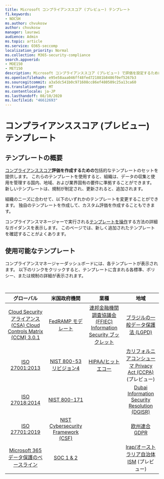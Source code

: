 ```yaml
---
title: Microsoft コンプライアンススコア (プレビュー) テンプレート
f1.keywords:
- NOCSH
ms.author: chvukosw
author: chvukosw
manager: laurawi
audience: Admin
ms.topic: article
ms.service: O365-seccomp
localization_priority: Normal
ms.collection: M365-security-compliance
search.appverid:
- MOE150
- MET150
description: Microsoft コンプライアンススコア (プレビュー) で評価を設定するために使用できるすべてのテンプレートを確認します。
ms.openlocfilehash: e95e58aaa046ff48fed721881b8486f0ef5267b3
ms.sourcegitcommit: a3a5dc541b0c971608cc86ef480509c25a13ca60
ms.translationtype: MT
ms.contentlocale: ja-JP
ms.lasthandoff: 08/10/2020
ms.locfileid: "46612693"
---
```

# <a name="compliance-score-preview-templates"></a>コンプライアンススコア (プレビュー) テンプレート

## <a name="templates-overview"></a>テンプレートの概要

[コンプライアンススコア](compliance-score.md)**評価を作成するための**包括的なテンプレートのセットを提供します。 これらのテンプレートを使用すると、組織は、データの収集と使用を管理する国内、地域、および業界固有の要件に準拠することができます。 新しいテンプレートは、規制が制定され、更新されると、追加されます。

組織のニーズに合わせて、以下のいずれかのテンプレートを変更することができます。 独自のテンプレートを作成して、カスタム評価を作成することもできます。 

コンプライアンスマネージャーで実行される[テンプレートを操作](working-with-compliance-manager.md#templates)する方法の詳細なガイダンスを表示します。 このページでは、新しく追加されたテンプレートを確認することがよくあります。

## <a name="available-templates"></a>使用可能なテンプレート

コンプライアンスマネージャーダッシュボードには、各テンプレートが表示されます。 以下のリンクをクリックすると、テンプレートに含まれる各標準、ポリシー、または規制の詳細が表示されます。

<br>

| グローバル |米国政府機関| 業種|地域|
| :---: |:---:|:---:|:---:|
|[Cloud Security アライアンス (CSA) Cloud Controls Matrix (CCM) 3.0.1](offering-csa-star-attestation.md) | [FedRAMP モデレート](offering-fedramp.md)| [連邦金融機関調査協議会 (FFIEC) Information Security ブックレット](offering-ffiec-us.md) |[ブラジルの一般データ保護法 (LGPD)](https://go.microsoft.com/fwlink/?linkid=2115387) |
|[ISO 27001:2013](https://go.microsoft.com/fwlink/?linkid=2109073) | [NIST 800-53 リビジョン4](https://go.microsoft.com/fwlink/?linkid=2109075) | [HIPAA/ヒットエコー](offering-hipaa-hitech.md) | [カリフォルニアコンシューマ Privacy Act (CCPA)](offering-ccpa.md) (プレビュー)
|[ISO 27018:2014](offering-iso-27018.md)  | [NIST 800-171](offering-nist-sp-800-171.md)|  | [Dubai Information Security Resolution (DGISR)](https://go.microsoft.com/fwlink/?linkid=2131193) |
| [ISO 27701:2019](offering-iso-27701.md) | [NIST Cybersecurity Framework (CSF)](offering-nist-csf.md) |  |[欧州連合 GDPR](gdpr.md) |
| [Microsoft 365 データ保護のベースライン](compliance-score-methodology.md#initial-score-based-on-microsoft-365-data-protection-baseline) | [SOC 1 & 2](offering-soc.md) |  | [Irap/オーストラリア自治体 ISM](offering-ccsl-irap-australia.md) (プレビュー) |